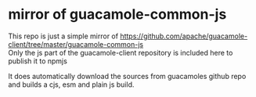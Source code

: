# mirror of guacamole-common-js

This repo is just a simple mirror of https://github.com/apache/guacamole-client/tree/master/guacamole-common-js   
Only the js part of the guacamole-client repository is included here to publish it to npmjs

It does automatically download the sources from guacamoles github repo and builds a cjs, esm and plain js build.